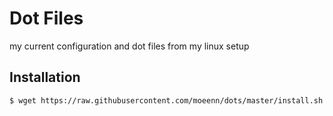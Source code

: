 # Dot Files
my current configuration and dot files from my linux setup 

## Installation
```sh
$ wget https://raw.githubusercontent.com/moeenn/dots/master/install.sh && sh ./install.sh
```
